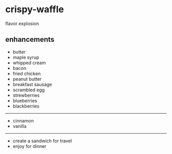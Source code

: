 # crispy-waffle
flavor explosion

## enhancements

* butter
* maple syrup
* whipped cream
* bacon
* fried chicken
* peanut butter
* breakfast sausage
* scrambled egg
* strewberries
* blueberries
* blackberries

----

* cinnamon
* vanilla

----

* create a sandwich for travel
* enjoy for dinner
